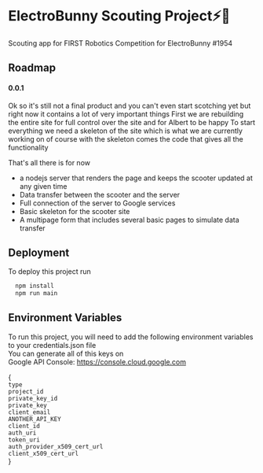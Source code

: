 
# ElectroBunny Scouting Project⚡🐰

Scouting app for FIRST Robotics Competition for ElectroBunny #1954



## Roadmap
#### 0.0.1
Ok so it's still not a final product and you can't even start scotching yet but right now it contains a lot of very important things First we are rebuilding the entire site for full control over the site and for Albert to be happy To start everything we need a skeleton of the site which is what we are currently working on of course with the skeleton comes the code that gives all the functionality

That's all there is for now
  - a nodejs server that renders the page and keeps the scooter updated at any given time
  - Data transfer between the scooter and the server
  - Full connection of the server to Google services
  - Basic skeleton for the scooter site
  - A multipage form that includes several basic pages to simulate data transfer

## Deployment

To deploy this project run

```bash
  npm install
  npm run main
```


## Environment Variables

To run this project, you will need to add the following environment variables to your credentials.json file\
You can generate all of this keys on\
Google API Console: https://console.cloud.google.com

{\
`type`\
`project_id`\
`private_key_id`\
`private_key`\
`client_email`\
`ANOTHER_API_KEY`\
`client_id`\
`auth_uri`\
`token_uri`\
`auth_provider_x509_cert_url`\
`client_x509_cert_url`\
}